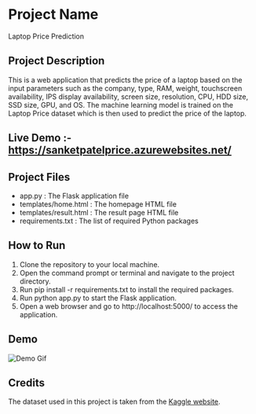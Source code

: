 # Project Name

Laptop Price Prediction

## Project Description

This is a web application that predicts the price of a laptop based on the input parameters such as the company, type, RAM, weight, touchscreen availability, IPS display availability, screen size, resolution, CPU, HDD size, SSD size, GPU, and OS. The machine learning model is trained on the Laptop Price dataset which is then used to predict the price of the laptop.

## Live Demo :- https://sanketpatelprice.azurewebsites.net/


## Project Files

- app.py : The Flask application file
- templates/home.html : The homepage HTML file
- templates/result.html : The result page HTML file
- requirements.txt : The list of required Python packages

## How to Run

1. Clone the repository to your local machine.
2. Open the command prompt or terminal and navigate to the project directory.
3. Run pip install -r requirements.txt to install the required packages.
4. Run python app.py to start the Flask application.
5. Open a web browser and go to http://localhost:5000/ to access the application.

## Demo

![Demo Gif](https://github.com/Sanket1909/LaptoppricePrediction/blob/master/sanketlaptop.gif)

## Credits

The dataset used in this project is taken from the [Kaggle website](https://www.kaggle.com/datasets/muhammetvarl/laptop-price?select=laptop_price.csv).


